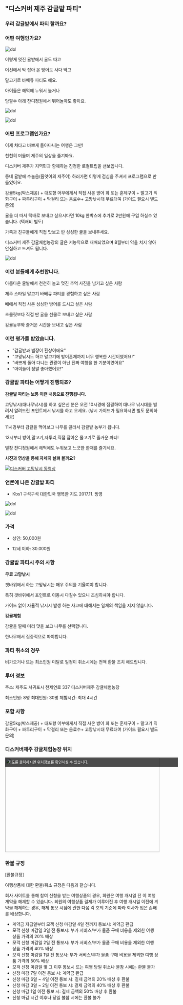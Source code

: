 ## "디스커버 제주 감귤밭 파티"
### 우리 감귤밭에서 파티 할까요?


### 어떤 여행인가요?
![dol](https://s5.postimg.org/fe75nm4nr/20171106_123659.jpg#center)


이렇게 멋진 귤밭에서 귤도 따고

어선에서 막 잡아 온 방어도 사다 먹고

말고기로 바베큐 파티도 해요. 

아이들은 해먹에 누워서 놀거나

담팔수 아래 잔디정원에서 뛰어놀아도 좋아요.


![dol](https://s5.postimg.org/4rdcicwk7/1510540950574.jpg#center)

![dol](https://s5.postimg.org/r3b5bl3c7/20171113_091047.jpg#center)



### 어떤 프로그램인가요?

이제 차타고 바쁘게 돌아다니는 여행은 그만! 

천천히 머물며 제주의 일상을 즐겨봐요. 

디스커버 제주가 지역민과 함께하는 진정한 로컬트립을 선보입니다.

동네 귤밭에 수눌음(품앗이의 제주어) 하러가면 
이렇게 점심을 주셔서 프로그램으로 만들었어요. 

감귤5kg(박스제공) + 대포항 어부에게서 직접 사온 방어 회 또는 훈제구이 + 말고기 직화구이 + 짜투리구이 + 
막걸리 또는 음료수+ 고망낚시대 무료대여 (가이드 필요시 별도 문의)  

귤을 더 따서 택배로 보내고 싶으시다면 10kg 한박스에 추가로 2만원에 구입 하실수 있습니다. (택배비 별도)

가족과 친구들에게 직접 맛보고 딴 싱싱한 귤을 보내주세요.  

디스커버 제주 감귤체험농장의 귤은 저농약으로 재배되었으며 8월부터 약을 치지 않아 안심하고 드셔도 됩니다.

![dol](https://s5.postimg.org/k039vzdc7/1510540931933.jpg#center)

### 이런 분들에게 추천합니다.
 
아름다운 귤밭에서 천천히 놀고 멋진 추억 사진을 남기고 싶은 사람

제주 스타일 말고기 바베큐 파티를 경험하고 싶은 사람 

배에서 직접 사온 싱싱한 방어를 드시고 싶은 사람

초콜릿보다 직접 딴 귤을 선물로 보내고 싶은 사람 

감귤농부와 즐거운 시간을 보내고 싶은 사람




### 이런 평가를 받았습니다.

- "감귤밭과 별장이 환상이에요"
- "고망낚시도 하고 말고기에 방어훈제까지 너무 행복한 시간이였어요!"
- "바쁘게 돌아 다니는 관광이 아닌 진짜 여행을 한 기분이였어요"
- "아이들이 정말 좋아했어요!"



### 감귤밭 파티는 어떻게 진행되죠?

**감귤밭 파티는 보통 이런 내용으로 진행됩니다.**

고망낚시(대나무낚시)를 하고 싶은신 분은 오전 10시경에 집결하여 대나무 낚시대를 빌려서 
알려드린 포인트에서 낚시를 하고 오세요. (낚시 가이드가 필요하시면 별도 문의하세요) 

11시경부터 감귤을 먹어보고 나무를 골라서 감귤밭 농부가 됩니다.
  
12시부터 방어,말고기,자투리,직접 잡아온 물고기로  즐거운 파티!

별장 잔디정원에서 해먹에도 누워보고 느긋한 한때를 즐기세요. 
 

**사진과 영상을 통해 자세히 살펴 볼까요?**

[![디스커버 고망낚시 동영상](https://img.youtube.com/vi/Mu9t4HPNDfg/0.jpg)](https://www.youtube.com/watch?v=Mu9t4HPNDfg)




### 언론에 나온 감귤밭 파티

- Kbs1 구석구석 대한민국 행복한 지도 2017.11. 방영

![dol](https://s5.postimg.org/6j6bd3vav/20171113_105009.jpg#center)

![dol](https://s5.postimg.org/kpm28jgif/20171113_105745.jpg#center)



### 가격

- 성인: 50,000원

- 12세 이하: 30.000원



### 감귤밭 파티시 주의 사항


**무료 고망낚시**

갯바위에서 하는 고망낚시는 매우 주의를 기울여야 합니다.
 
특히 갯바위에서 포인트로 이동시 다칠수 있으니 조심하셔야 합니다. 

가이드 없이 자율적 낚시시 발생 하는 사고에 대해서는 일체의 책임을 지지 않습니다.


**감귤체험**

감귤을 딸때 미리 맛을 보고 나무를 선택합니다. 

한나무에서 집중적으로 따야합니다. 



### 파티 취소의 경우

비가오거나 또는 최소인원 미달로 일정이 취소시에는 전액 환불 조치 해드립니다. 

### 투어 정보

주소: 제주도 서귀포시 천제연로 337 디스커버제주 감귤체험농장 

최소인원: 8명
최대인원: 30명 
체험시간: 최대 4시간

### 포함 사항
감귤5kg(박스제공) + 대포항 어부에게서 직접 사온 방어 회 또는 훈제구이 + 말고기 직화구이 + 짜투리구이 + 
막걸리 또는 음료수+ 고망낚시대 무료대여 (가이드 필요시 별도 문의)  

### 디스커버제주 감귤체험농장 위치

<a href="http://map.daum.net/?urlX=369588&urlY=-66560&urlLevel=3&map_type=TYPE_MAP&map_hybrid=false&SHOWMARK=true" target="_blank"><span style="background:#000;position:absolute;width:557px;opacity:.7;filter:alpha(opacity=70);color:#fff;overflow:hidden;font:12px/1.5 Dotum, '돋움', sans-serif;text-decoration:none;padding:7px 0px 0px 10px; height: 24px;">지도를 클릭하시면 위치정보를 확인하실 수 있습니다.</span><img width="565" height="308" src="http://map2.daum.net/map/mapservice?MX=369588&MY=-66560&SCALE=2.5&IW=565&IH=308&COORDSTM=WCONGNAMUL" style="border:1px solid #ccc"></a>


### 환불 규정
[환불규정]

여행상품에 대한 환불/취소 규정은 다음과 같습니다.

회사 사이트를 통해 참여 신청을 받는 여행상품의 경우, 회원은 여행 개시일 전 이 여행 계약을 해제할 수 있습니다. 회원의 여행상품 결제가 이루어진 후 여행 개시일 이전에 계약을 해제하는 경우, 해제 통보 시점에 관한 다음 각 호의 기준에 따라 회사가 입은 손해를 배상합니다.

* 계약금 지급일부터 모객 신청 마감일 4일 전까지 통보시: 계약금 환급
* 모객 신청 마감일 3일 전 통보시: 부가 서비스/부가 물품 구매 비용을 제외한 여행 상품 가격의 20% 배상
* 모객 신청 마감일 2일 전 통보시: 부가 서비스/부가 물품 구매 비용을 제외한 여행 상품 가격의 40% 배상
* 모객 신청 마감일 1일 전 통보시: 부가 서비스/부가 물품 구매 비용을 제외한 여행 상품 가격의 50% 배상
* 모객 신청 마감일 및 그 이후 통보시 또는 여행 당일 취소나 불참 시에는 환불 불가
* 신청 마감 7일 이전 통보 시: 계약금 환급 
* 신청 마감 6일 ~ 4일 이전 통보 시: 결제 금액의 20% 배상 후 환불 
* 신청 마감 3일 ~ 2일 이전 통보 시: 결제 금액의 40% 배상 후 환불 
* 신청 마감 1일 이전 통보 시: 결제 금액의 50% 배상 후 환불 
* 신청 마감 시간 이후나 당일 불참 시에는 환불 불가
